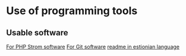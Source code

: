 # Use of programming tools
## Usable software
[For PHP Strom software](https://www.jetbrains.com/phpstorm/)
[For Git software](https://git-scm.com/) 
[readme in estionian language](https://github.com/stevenkore/VS18_S/blob/master/README.md)